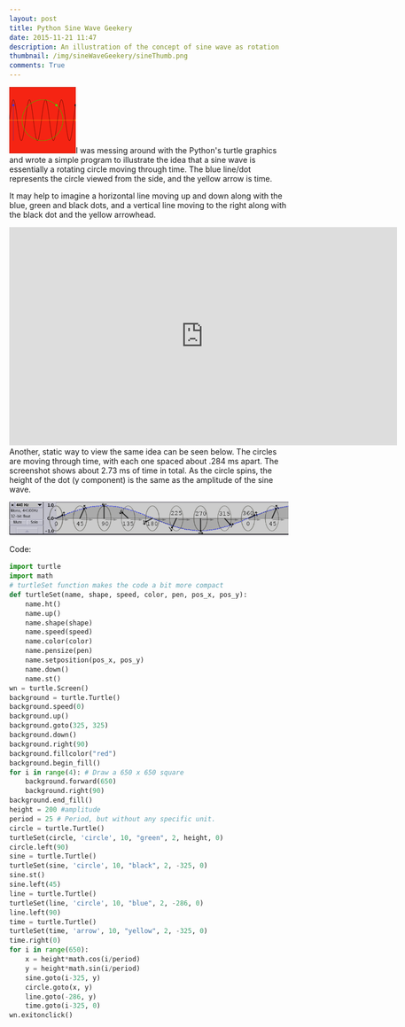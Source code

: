 ```yaml
---
layout: post
title: Python Sine Wave Geekery
date: 2015-11-21 11:47 
description: An illustration of the concept of sine wave as rotation 
thumbnail: /img/sineWaveGeekery/sineThumb.png
comments: True
---
```


<img class = "post-thumb" src="/img/sineWaveGeekery/sineThumb.png">I was messing around with the Python's turtle graphics and wrote a simple program to illustrate the idea that a sine wave is essentially a rotating circle moving through time. The blue line/dot represents the circle viewed from the side, and the yellow arrow is time. 

It may help to imagine a horizontal line moving up and down along with the blue, green and black dots, and a vertical line moving to the right along with the black dot and the yellow arrowhead. 

<iframe width="700" height="394" src="https://www.youtube.com/embed/APAAOGLpYzs" frameborder="0" allowfullscreen></iframe>

<br/>
Another, static way to view the same idea can be seen below. The circles are moving through time, with each one spaced about .284 ms apart. The screenshot shows about 2.73 ms of time in total. As the circle spins, the height of the dot (y component) is the same as the amplitude of the sine wave.

![rotating circle sine wave](/img/phase/rotatingCircleSine.jpg)

Code:

```python
import turtle
import math
# turtleSet function makes the code a bit more compact
def turtleSet(name, shape, speed, color, pen, pos_x, pos_y):
    name.ht()
    name.up()
    name.shape(shape)
    name.speed(speed)
    name.color(color)
    name.pensize(pen)
    name.setposition(pos_x, pos_y)
    name.down()
    name.st()
wn = turtle.Screen()
background = turtle.Turtle()
background.speed(0)
background.up()
background.goto(325, 325)
background.down()
background.right(90)
background.fillcolor("red")
background.begin_fill()
for i in range(4): # Draw a 650 x 650 square
    background.forward(650)
    background.right(90)
background.end_fill()
height = 200 #amplitude
period = 25 # Period, but without any specific unit.
circle = turtle.Turtle()
turtleSet(circle, 'circle', 10, "green", 2, height, 0)
circle.left(90)
sine = turtle.Turtle()
turtleSet(sine, 'circle', 10, "black", 2, -325, 0)
sine.st()
sine.left(45)
line = turtle.Turtle()
turtleSet(line, 'circle', 10, "blue", 2, -286, 0)
line.left(90)
time = turtle.Turtle()
turtleSet(time, 'arrow', 10, "yellow", 2, -325, 0)
time.right(0)
for i in range(650):
    x = height*math.cos(i/period)
    y = height*math.sin(i/period)
    sine.goto(i-325, y)
    circle.goto(x, y)
    line.goto(-286, y)
    time.goto(i-325, 0)
wn.exitonclick()
```